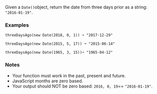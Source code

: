 Given a `Date()`object, return the date from three days prior as a string: `"2016-01-19"`.


### Examples ###
    threeDaysAgo(new Date(2018, 0, 1)) ➞ "2017-12-29"

    threeDaysAgo(new Date(2015, 5, 17)) ➞ "2015-06-14"

    threeDaysAgo(new Date(1965, 3, 15))➞ "1965-04-12"


### Notes ###
*   Your function must work in the past, present and future.
*   JavaScript months are zero based.
*   Your output should NOT be zero based: `2016, 0, 19`== `"2016-01-19"`.
